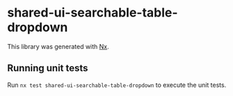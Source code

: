 # shared-ui-searchable-table-dropdown

This library was generated with [Nx](https://nx.dev).

## Running unit tests

Run `nx test shared-ui-searchable-table-dropdown` to execute the unit tests.
